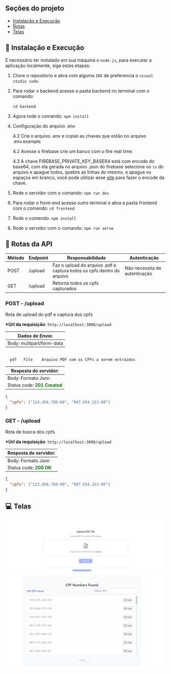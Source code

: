 ## Seções do projeto

- [Instalação e Execução](#🚀-instalação-e-execução)
- [Rotas](#-🔨-Rotas-da-API)
- [Telas](#-💻-Telas)

## 🔨 Instalação e Execução

É necessário ter instalado em sua máquina o `node.js`, para executar a aplicação localmente, siga estas etapas:

1. Clone o reposítorio e abra com alguma `IDE` de preferencia o `visual studio code`.

2. Para rodar o backend acesse a pasta backend no terminal com o comando:

   `cd backend`

3. Agora rode o comando:
   `npm install`

4. Configuração do arquivo .env

   4.2 Crie o arquivo .env e copiei as chaves que estão no arquivo .env.example

   4.2 Acesse o firebase crie um banco com o fire real time.

   4.3 A chave FIREBASE_PRIVATE_KEY_BASE64 está com encode do base64, com ela gerada no arquivo .json do firebase selecione os `\n` do arquivo e apague todos, quebre as linhas do mesmo, e apague os espaços em branco, você pode utilizar esse <a href="https://www.base64decode.org/">site</a> para fazer o encode da chave.

5. Rode o servidor com o comando:
   `npm run dev`

6. Para rodar o front-end acesse outro terminal e abra a pasta frontend com o comando:
   `cd frontend`

7. Rode o comendo:
   `npm install`

8. Rode o servidor com o comando:
   `npm run serve`

## 🔨 Rotas da API

| Método | Endpoint | Responsabilidade                                                       | Autenticação                  |
| ------ | -------- | ---------------------------------------------------------------------- | ----------------------------- |
| POST   | /upload  | Faz o upload do arquivo .pdf e captura todos os cpfs dentro do arquivo | Não necessita de autenticação |
| GET    | /upload  | Retorna todos os cpfs capturados                                       |

### **POST - /upload**

Rota de upload do pdf e captura dos cpfs

**\*Url da requisição**: `http://localhost:3000/upload`

| Dados de Envio:           |
| ------------------------- |
| Body: multipart/form-data |

```form-data

  pdf	File	Arquivo PDF com os CPFs a serem extraídos

```

| Resposta do servidor:                               |
| --------------------------------------------------- |
| Body: Formato Json                                  |
| Status code: <b style="color:green">201 Created</b> |

```json
{
  "cpfs": ["123.456.789-00", "987.654.321-00"]
}
```

### **GET - /upload**

Rota de busca dos cpfs

**\*Url da requisição**: `http://localhost:3000/upload`

| Resposta do servidor:                          |
| ---------------------------------------------- |
| Body: Formato Json                             |
| Status code: <b style="color:green">200 OK</b> |

```json
{
  "cpfs": ["123.456.789-00", "987.654.321-00"]
}
```

## 💻 Telas

<img src="./github/image(1).png" alt="img" />

<br/>

<img src="./github/image.png" alt="img" />
